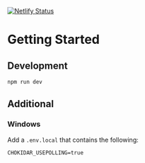 [![Netlify Status](https://api.netlify.com/api/v1/badges/06f35252-f13a-4cd7-b03b-3ef3cf1ff1d0/deploy-status)](https://app.netlify.com/sites/zachbharris/deploys)

# Getting Started

## Development

```bash
npm run dev
```

## Additional

### Windows

Add a `.env.local` that contains the following:

```
CHOKIDAR_USEPOLLING=true
```
